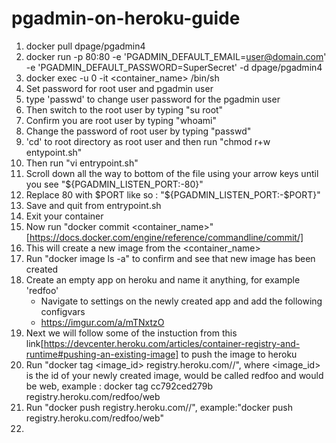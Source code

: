 # pgadmin-on-heroku-guide
1. docker pull dpage/pgadmin4
2. docker run -p 80:80 -e 'PGADMIN_DEFAULT_EMAIL=user@domain.com' -e 'PGADMIN_DEFAULT_PASSWORD=SuperSecret' -d dpage/pgadmin4
3. docker exec -u 0 -it <container_name> /bin/sh
4. Set password for root user and pgadmin user
5. type 'passwd' to change user password for the pgadmin user
6. Then switch to the root user by typing "su root"
7. Confirm you are root user by typing "whoami"
8. Change the password of root user by typing "passwd"
9. 'cd' to root directory as root user and then run "chmod r+w entypoint.sh"
10. Then run "vi entrypoint.sh"
11. Scroll down all the way to bottom of the file using your arrow keys until you see "${PGADMIN_LISTEN_PORT:-80}"
12. Replace 80 with $PORT like so : "${PGADMIN_LISTEN_PORT:-$PORT}"
13. Save and quit from entrypoint.sh
14. Exit your container
15. Now run "docker commit <container_name>" [https://docs.docker.com/engine/reference/commandline/commit/]
16. This will create a new image from the <container_name>
17. Run "docker image ls -a" to confirm and see that new image has been created
18. Create an empty app on heroku and name it anything, for example 'redfoo'
    - Navigate to settings on the newly created app and add the following configvars
    - https://imgur.com/a/mTNxtzO
19. Next we will follow some of the instuction from this link[https://devcenter.heroku.com/articles/container-registry-and-runtime#pushing-an-existing-image] to push the image to heroku
20. Run "docker tag <image_id> registry.heroku.com/<app>/<process-type>", where <image_id> is the id of your newly created image, <app> would be called redfoo and <process-type> would be web, example : docker tag cc792ced279b registry.heroku.com/redfoo/web
21. Run "docker push registry.heroku.com/<app>/<process-type>", example:"docker push registry.heroku.com/redfoo/web"
22. 
